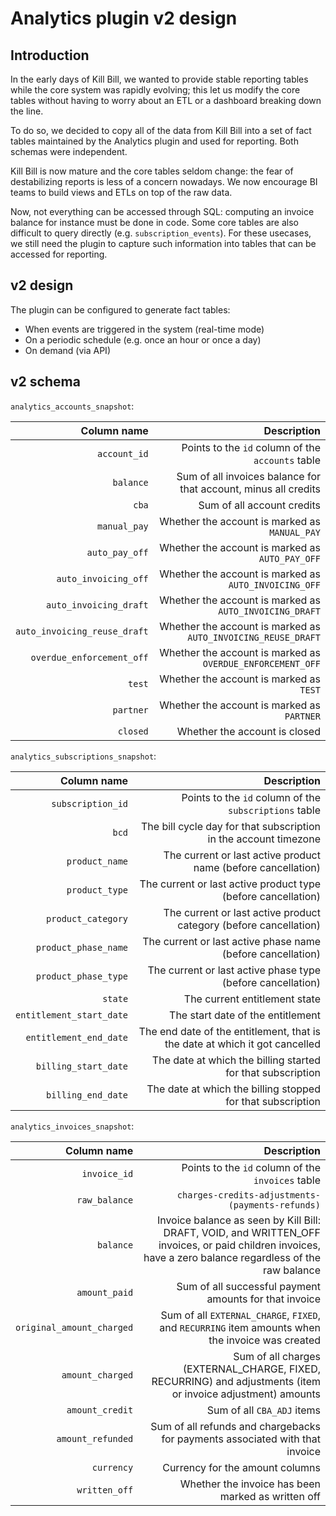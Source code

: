 # Analytics plugin v2 design

## Introduction

In the early days of Kill Bill, we wanted to provide stable reporting tables while the core system was rapidly evolving; this let us modify the core tables without having to worry about an ETL or a dashboard breaking down the line.

To do so, we decided to copy all of the data from Kill Bill into a set of fact tables maintained by the Analytics plugin and used for reporting. Both schemas were independent.

Kill Bill is now mature and the core tables seldom change: the fear of destabilizing reports is less of a concern nowadays. We now encourage BI teams to build views and ETLs on top of the raw data.

Now, not everything can be accessed through SQL: computing an invoice balance for instance must be done in code. Some core tables are also difficult to query directly (e.g. `subscription_events`). For these usecases, we still need the plugin to capture such information into tables that can be accessed for reporting.

## v2 design

The plugin can be configured to generate fact tables:

* When events are triggered in the system (real-time mode)
* On a periodic schedule (e.g. once an hour or once a day)
* On demand (via API)

## v2 schema

`analytics_accounts_snapshot`:

| Column name | Description |
| ----------: | ----------: |
| `account_id` | Points to the `id` column of the `accounts` table  |
| `balance` | Sum of all invoices balance for that account, minus all credits  |
| `cba` | Sum of all account credits |
| `manual_pay` | Whether the account is marked as `MANUAL_PAY` |
| `auto_pay_off` | Whether the account is marked as `AUTO_PAY_OFF` |
| `auto_invoicing_off` | Whether the account is marked as `AUTO_INVOICING_OFF` |
| `auto_invoicing_draft` | Whether the account is marked as `AUTO_INVOICING_DRAFT` |
| `auto_invoicing_reuse_draft` | Whether the account is marked as `AUTO_INVOICING_REUSE_DRAFT` |
| `overdue_enforcement_off` | Whether the account is marked as `OVERDUE_ENFORCEMENT_OFF` |
| `test` | Whether the account is marked as `TEST` |
| `partner` | Whether the account is marked as `PARTNER` |
| `closed` | Whether the account is closed |

`analytics_subscriptions_snapshot`:

| Column name | Description |
| ----------: | ----------: |
| `subscription_id` | Points to the `id` column of the `subscriptions` table  |
| `bcd` | The bill cycle day for that subscription in the account timezone |
| `product_name` | The current or last active product name (before cancellation) |
| `product_type` | The current or last active product type (before cancellation) |
| `product_category` | The current or last active product category (before cancellation) |
| `product_phase_name` | The current or last active phase name (before cancellation) |
| `product_phase_type` | The current or last active phase type (before cancellation) |
| `state` | The current entitlement state |
| `entitlement_start_date` | The start date of the entitlement |
| `entitlement_end_date` | The end date of the entitlement, that is the date at which it got cancelled |
| `billing_start_date` | The date at which the billing started for that subscription |
| `billing_end_date` | The date at which the billing stopped for that subscription |

`analytics_invoices_snapshot`:

| Column name | Description |
| ----------: | ----------: |
| `invoice_id` | Points to the `id` column of the `invoices` table  |
| `raw_balance` | `charges-credits-adjustments-(payments-refunds)` |
| `balance` | Invoice balance as seen by Kill Bill: DRAFT, VOID, and WRITTEN_OFF invoices, or paid children invoices, have a zero balance regardless of the raw balance |
| `amount_paid` | Sum of all successful payment amounts for that invoice |
| `original_amount_charged` | Sum of all `EXTERNAL_CHARGE`, `FIXED`, and `RECURRING` item amounts when the invoice was created |
| `amount_charged` | Sum of all charges (EXTERNAL_CHARGE, FIXED, RECURRING) and adjustments (item or invoice adjustment) amounts |
| `amount_credit` | Sum of all `CBA_ADJ` items |
| `amount_refunded` | Sum of all refunds and chargebacks for payments associated with that invoice |
| `currency` | Currency for the amount columns |
| `written_off` | Whether the invoice has been marked as written off |
